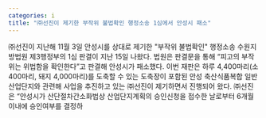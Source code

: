 ```yaml
---
categories: i
title: "㈜선진이 제기한 부작위 불법확인 행정소송 1심에서 안성시 패소"
---
```

㈜선진이 지난해 11월 3일 안성시를 상대로 제기한 "부작위 불법확인" 행정소송 수원지방법원 제3행정부의 1심 판결이 지난 15일 나왔다. 법원은 판결문을 통해 “피고의 부작위는 위법함을 확인한다”고 판결해 안성시가 패소했다. 이번 재판은 하루 4,400마리(소 400마리, 돼지 4,000마리)를 도축할 수 있는 도축장이 포함된 안성 축산식품복합 일반산업단지와 관련해 사업을 추진하고 있는 ㈜선진이 제기하면서 진행되어 왔다. ㈜선진은 “안성시가 산단절차간소화법상 산업단지계획의 승인신청을 접수한 날로부터 6개월 이내에 승인여부를 결정하
